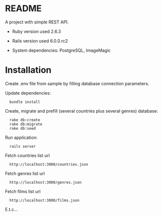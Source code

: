 # README

A project with simple REST API.

* Ruby version used
2.6.3

* Rails version used
6.0.0.rc2

* System dependencies:
PostgreSQL, ImageMagic

# Installation

Create .env file from sample by filling database connection parameters.

Update dependencies:
```
  bundle install
```

Create, migrate and prefill (several countries plus several genres) database:
```
  rake db:create
  rake db:migrate
  rake db:seed
```

Run application:
```
  rails server
```

Fetch countries list url
```
  http://localhost:3000/countries.json
```

Fetch genres list url
```
  http://localhost:3000/genres.json
```

Fetch films list url
```
  http://localhost:3000/films.json
```

E.t.c...
